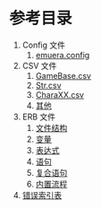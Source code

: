 # 参考目录

1. Config 文件
   1. [emuera.config](Config_File)
2. CSV 文件
   1. [GameBase.csv](CSV_File)
   2. [Str.csv](CSV_File)
   3. [CharaXX.csv](CSV_File)
   4. [其他](CSV_File)
3. ERB 文件
   1. [文件结构](ERB_Structure)
   2. [变量](ERB_Variables)
   3. [表达式](ERB_Expressions)
   4. [语句](ERB_Statements)
   5. [复合语句](ERB_Compound_Statements)
   6. [内置流程](ERB_Internal_Process)
4. [错误索引表](Error_Index)

